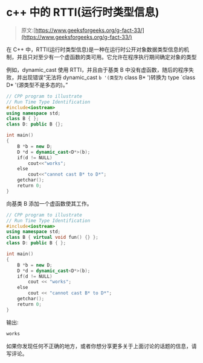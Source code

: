 # c++ 中的 RTTI(运行时类型信息)

> 原文:[https://www.geeksforgeeks.org/g-fact-33/](https://www.geeksforgeeks.org/g-fact-33/)

在 C++ 中，RTTI(运行时类型信息)是一种在运行时公开对象数据类型信息的机制，并且只对至少有一个虚函数的类可用。它允许在程序执行期间确定对象的类型

例如，dynamic_cast 使用 RTTI，并且由于基类 B 中没有虚函数，随后的程序失败，并出现错误“无法将 dynamic_cast `b '(类型为` class B* ')转换为 type `class D* '(源类型不是多态的)。”

```cpp
// CPP program to illustrate 
// Run Time Type Identification 
#include<iostream>
using namespace std;
class B { };
class D: public B {};

int main()
{
    B *b = new D;
    D *d = dynamic_cast<D*>(b);
    if(d != NULL)
        cout<<"works";
    else
        cout<<"cannot cast B* to D*";
    getchar();
    return 0;
}
```

向基类 B 添加一个虚函数使其工作。

```cpp
// CPP program to illustrate 
// Run Time Type Identification 
#include<iostream>
using namespace std;
class B { virtual void fun() {} };
class D: public B { };

int main()
{
    B *b = new D;
    D *d = dynamic_cast<D*>(b);
    if(d != NULL)
        cout << "works";
    else
        cout << "cannot cast B* to D*";
    getchar();
    return 0;
}
```

输出:

```cpp
works
```

如果你发现任何不正确的地方，或者你想分享更多关于上面讨论的话题的信息，请写评论。